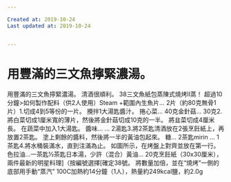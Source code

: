 ```yaml
---

Created at: 2019-10-24
Last updated at: 2019-10-24


---
```


# 用豐滿的三文魚擰緊濃湯。


用豐滿的三文魚擰緊濃湯。 清酒很順利。 38三文魚紙包蒸陳式燒烤Ⅱ蒸！ 超過10分鐘>如何製作配料（供2人使用）Steam +範圍內生魚片... 2片（約80克無骨1片）1.切成4到5等份的一片。 攪拌1大湯匙醬汁。 捲心菜... 40克金針菇... 30克2.將白菜切成1厘米寬的薄片，然後將金針菇切成10克的一半。 將韭菜切成4厘米長。 在蔬菜中加入1大湯匙。 醬味... ... 2湯匙3.將2茶匙清酒放在2張烹飪紙上，再放置2茶匙。 塗上剩餘的醬料，然後將一半的黃油包起來。 糖... 2茶匙mirin ... 1茶匙4.將水桶裝滿水，直到注滿為止。 如圖所示，在烤盤上對齊並放在第一行。 色拉油...一茶匙½茶匙日本湯，少許（混合）黃油... 20克烹飪紙（30x30厘米），兩件最新的明星料理\]（按編號選擇\[確定38號。 將數量加倍，並在“燒烤”一側的底部用手動“蒸汽” 100C加熱約14分鐘（1人），熱量約249kcal鹽，約2.0g

